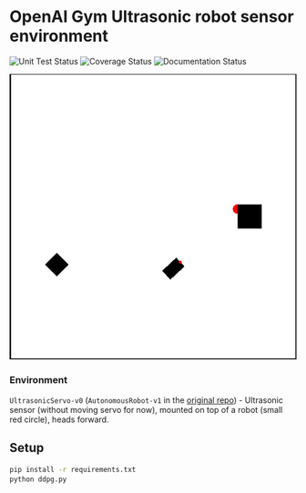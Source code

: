 # OpenAI Gym Ultrasonic robot sensor environment

![](https://travis-ci.org/NeuralEnsemble/elephant.png?branch=master "Unit Test Status")
![](https://coveralls.io/repos/github/dizcza/gym-ultrasonic/badge.svg?branch=master "Coverage Status")
![](https://readthedocs.org/projects/gym-ultrasonic/badge/?version=latest "Documentation Status")

![](docs/images/one-sonar.png)

### Environment
`UltrasonicServo-v0` (`AutonomousRobot-v1` in the [original repo](https://github.com/lelmac/robotsim)) - Ultrasonic sensor (without moving servo for now), mounted on top of a robot (small red circle), heads forward.

## Setup
```bash
pip install -r requirements.txt
python ddpg.py
```
